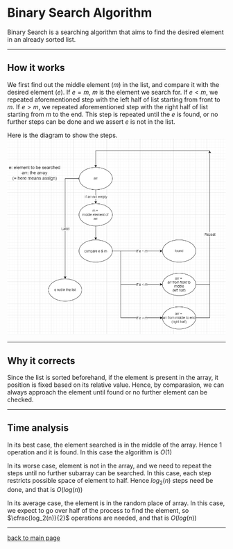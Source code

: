# Binary Search Algorithm
Binary Search is a searching algorithm that aims to find the desired element in an already sorted list.

---
## How it works

We first find out the middle element ($m$) in the list, and compare it with the desired element ($e$). If $e=m$, $m$ is the element we search for. If $e<m$, we repeated aforementioned step with the left half of list starting from front to $m$. If $e>m$, we repeated aforementioned step with the right half of list starting from $m$ to the end. This step is repeated until the $e$ is found, or no further steps can be done and we assert $e$ is not in the list.

Here is the diagram to show the steps.
![steps](BinarySearch.png)

---
## Why it corrects

Since the list is sorted beforehand, if the element is present in the array, it position is fixed based on its relative value. Hence, by comparasion, we can always approach the element until found or no further element can be checked.

---
## Time analysis

In its best case, the element searched is in the middle of the array. Hence 1 operation and it is found. In this case the algorithm is $O(1)$

In its worse case, element is not in the array, and we need to repeat the steps until no further subarray can be searched. In this case, each step restricts possible space of element to half. Hence $log_2(n)$ steps need be done, and that is $O(log(n))$

In its average case, the element is in the random place of array. In this case, we expect to go over half of the process to find the element, so $\cfrac{log_2(n)}{2}$ operations are needed, and that is $O(log(n))$

---
[back to main page](https://excalibur021.github.io/CAT125R/)
